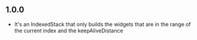 ## 1.0.0

* It's an IndexedStack that only builds the widgets that are in the range of the
  current index and the keepAliveDistance
